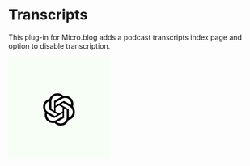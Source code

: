 # Transcripts

This plug-in for Micro.blog adds a podcast transcripts index page and option to disable transcription.

![](https://raw.githubusercontent.com/microdotblog/plugin-transcripts/main/openai_logo.png)